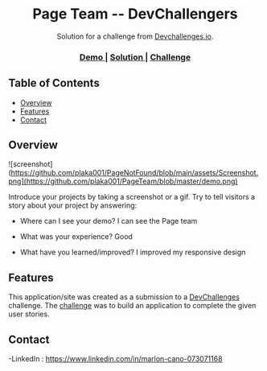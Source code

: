 <!-- Please update value in the {}  -->

<h1 align="center">Page Team -- DevChallengers</h1>

<div align="center">
   Solution for a challenge from  <a href="https://devchallenges.io/challenges/hhmesazsqgKXrTkYkt0U#" target="_blank">Devchallenges.io</a>.
</div>

<div align="center">
  <h3>
    <a href="https://app.netlify.com/sites/storied-crepe-2fa549/overview">
      Demo
    </a>
    <span> | </span>
    <a href="https://github.com/plaka001/PageTeam">
      Solution
    </a>
    <span> | </span>
    <a href="https://devchallenges.io/challenges/hhmesazsqgKXrTkYkt0U#">
      Challenge
    </a>
  </h3>
</div>

<!-- TABLE OF CONTENTS -->

## Table of Contents

- [Overview](#overview)
- [Features](#features)
- [Contact](#contact)

<!-- OVERVIEW -->

## Overview

![screenshot](https://github.com/plaka001/PageNotFound/blob/main/assets/Screenshot.png](https://github.com/plaka001/PageTeam/blob/master/demo.png)

Introduce your projects by taking a screenshot or a gif. Try to tell visitors a story about your project by answering:

- Where can I see your demo?
  I can see the Page team

- What was your experience?
  Good

- What have you learned/improved?
  I improved my responsive design

## Features

<!-- List the features of your application or follow the template. Don't share the figma file here :) -->

This application/site was created as a submission to a [DevChallenges](https://devchallenges.io/challenges) challenge. The [challenge](https://devchallenges.io/challenges/wBunSb7FPrIepJZAg0sY) was to build an application to complete the given user stories.

## Contact

-LinkedIn : https://www.linkedin.com/in/marlon-cano-073071168
